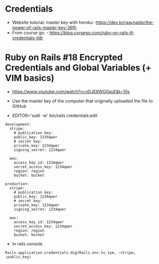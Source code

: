 # Credentials

- Website tutorial: master key with heroku -https://dev.to/raaynaldo/the-power-of-rails-master-key-36fh
- From course go: - https://blog.corsego.com/ruby-on-rails-6-credentials-tldr

# Ruby on Rails #18 Encrypted Credentials and Global Variables (+ VIM basics)

- https://www.youtube.com/watch?v=nDJE8WG0auE&t=10s

- Use the master key of the computer that originally uploaded the file to GitHub

- EDITOR='subl -w' bin/rails credentials:edit

```
development:
  stripe:
    # publication key:
    public_key: 1234qwer
    # secret key:
    private_key: 1234qwer
    signing_secret: 1234qwer

  aws:
    access_key_id: 1234qwer
    secret_access_key: 1234qwer
    region: region
    bucket: bucket

production:
  stripe:
    # publication key:
    public_key: 1234qwer
    # secret key:
    private_key: 1234qwer
    signing_secret: 1234qwer

  aws:
    access_key_id: 1234qwer
    secret_access_key: 1234qwer
    region: region
    bucket: bucket
```

* In rails console

```
Rails.application.credentials.dig(Rails.env.to_sym, :stripe, :public_key)
```
